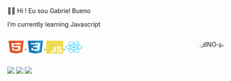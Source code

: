 🖖🏻 Hi ! Eu sou Gabriel Bueno

I’m currently learning Javascript 

##

<div align="center">
  <a href="https://github.com/GabrielBNO">
 
</div>
  
<img align="center" alt="BNO-HTML" height="30" width="40" src="https://raw.githubusercontent.com/devicons/devicon/master/icons/html5/html5-original.svg">
<img align="center" alt="BNO-CSS" height="30" width="40" src="https://raw.githubusercontent.com/devicons/devicon/master/icons/css3/css3-original.svg"> 
<img align="center" alt="BNO-Js" height="30" width="40" src="https://raw.githubusercontent.com/devicons/devicon/master/icons/javascript/javascript-plain.svg">
<img align="center" alt="BNO-React" height="30" width="40" src="https://raw.githubusercontent.com/devicons/devicon/master/icons/react/react-original.svg">
 <img align="right" alt="BNO-pic" height="150" style="border-radius:50px;" src="https://user-images.githubusercontent.com/100497619/165899823-b37e1547-3f1d-434b-aefb-7db061510df4.png">

  
 ##
  
  
  <a href="https://www.instagram.com/alek_bueno/" target="_blank"><img src="https://img.shields.io/badge/-Instagram-%23E4405F?style=for-the-badge&logo=instagram&logoColor=white" target="_blank"></a> 
  <a href = "mailto:aleksander.bueno@outlook.com"><img src="https://img.shields.io/badge/-Gmail-%23333?style=for-the-badge&logo=gmail&logoColor=white" target="_blank"></a>
  <a href="https://www.linkedin.com/in/aleksander-gabriel-59940b189/" target="_blank"><img src="https://img.shields.io/badge/-LinkedIn-%230077B5?style=for-the-badge&logo=linkedin&logoColor=white" target="_blank"></a> 

  ##
  

